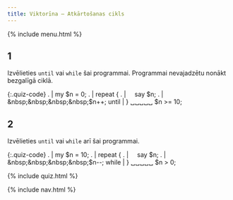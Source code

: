 ```yaml
---
title: Viktorīna — Atkārtošanas cikls
---
```


{% include menu.html %}

## 1

Izvēlieties `until` vai `while` šai programmai. Programmai nevajadzētu nonākt bezgalīgā ciklā.

{:.quiz-code}
. | my $n = 0;
. | repeat {
. | &nbsp;&nbsp;&nbsp;&nbsp;say $n;
. | &nbsp;&nbsp;&nbsp;&nbsp;$n++;
until | } ␣␣␣␣␣ $n >= 10;

## 2

Izvēlieties `until` vai `while` arī šai programmai.

{:.quiz-code}
. | my $n = 10;
. | repeat {
. | &nbsp;&nbsp;&nbsp;&nbsp;say $n;
. | &nbsp;&nbsp;&nbsp;&nbsp;$n<span>-</span>-;
while | } ␣␣␣␣␣ $n > 0;

{% include quiz.html %}

{% include nav.html %}